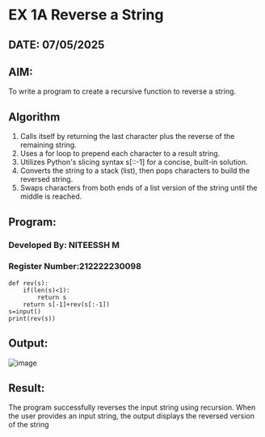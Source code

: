 # EX 1A Reverse a String
## DATE: 07/05/2025

## AIM:
To write a program to create a recursive function to reverse a string.

## Algorithm
1. Calls itself by returning the last character plus the reverse of the remaining string.
2. Uses a for loop to prepend each character to a result string.
3. Utilizes Python's slicing syntax s[::-1] for a concise, built-in solution.
4. Converts the string to a stack (list), then pops characters to build the reversed string.
5. Swaps characters from both ends of a list version of the string until the middle is reached.   

## Program:

### Developed By: NITEESSH M
### Register Number:212222230098

```
def rev(s):
    if(len(s)<1):
        return s
    return s[-1]+rev(s[:-1])
s=input()
print(rev(s))
```

## Output:

![image](https://github.com/user-attachments/assets/2b8684d1-775d-44ac-a555-22b3c8e82135)


## Result:
The program successfully reverses the input string using recursion. When the user provides an input string, the output displays the reversed version of the string
